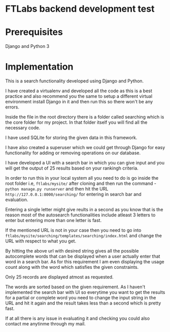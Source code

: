 # FTLabs backend development test

# Prerequisites

Django and Python 3

# Implementation

This is a search functionality developed using Django and Python.

I have created a virtualenv and developed all the code as this is a best practice and also recommend you the same to setup a different virtual environment install Django in it and then run this so there won't be any errors.

Inside the file in the root directory there is a folder called searching which is the core folder for my project. In that folder itself you will find all the necessary code.

I have used SQLite for storing the given data in this framework.

I have also created a superuser which we could get through Django for easy functionality for adding or removing operations on our database.

I have developed a UI with a search bar in which you can give input and you will get the output of 25 results based on your rankingh criteria.

In order to run this in your local system all you need to do is go inside the root folder i.e, ```ftlabs/mysite/``` after cloning and then run the command - ```python manage.py runserver``` and then hit the URL ```http://127.0.0.1:8000/searching/``` for entering in search bar and evaluation.

Entering a single letter might give reults in a second as you know that is the reason most of the autosearch functionalities include atleast 3 letters to enter but entering more than one letter is fast.

If the mentioned URL is not in your case then you need to go into ```ftlabs/mysite/searching/templates/searching/index.html``` and change the URL with respect to what you get.

By hitting the above url with desired string gives all the possible autocomplete words that can be displayed when a user actually enter that word in a search bar. As for this requirement I am even displaying the usage count along with the word which satisfies the given constraints.

Only 25 records are displayed atmost as requested.

The words are sorted based on the given requirement. As I haven't implemented the search bar with UI so everytime you want to get the results for a partial or complete word you need to change the input string in the URL and hit it again and the result takes less than a second which is pretty fast.

If at all there is any issue in evaluating it and checking you could also contact me anytinme through my mail.

